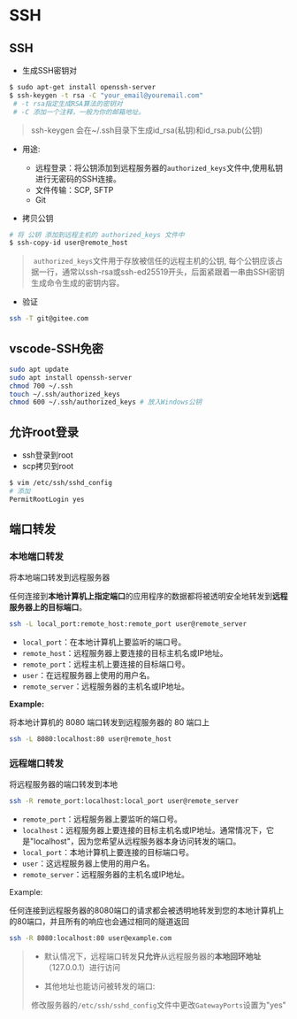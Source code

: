 # SSH

## SSH

- 生成SSH密钥对

```bash
$ sudo apt-get install openssh-server
$ ssh-keygen -t rsa -C "your_email@youremail.com"
 # -t rsa指定生成RSA算法的密钥对
 # -C 添加一个注释，一般为你的邮箱地址。
```

> ssh-keygen 会在~/.ssh目录下生成id_rsa(私钥)和id_rsa.pub(公钥)

- 用途:
  - 远程登录：将公钥添加到远程服务器的`authorized_keys`文件中,使用私钥进行无密码的SSH连接。
  - 文件传输：SCP, SFTP
  - Git

- 拷贝公钥

```bash
# 将 公钥 添加到远程主机的 authorized_keys 文件中
$ ssh-copy-id user@remote_host
```

> ​	`authorized_keys`文件用于存放被信任的远程主机的公钥, 每个公钥应该占据一行，通常以ssh-rsa或ssh-ed25519开头，后面紧跟着一串由SSH密钥生成命令生成的密钥内容。

- 验证

```bash
ssh -T git@gitee.com
```

## vscode-SSH免密

```bash
sudo apt update
sudo apt install openssh-server
chmod 700 ~/.ssh
touch ~/.ssh/authorized_keys
chmod 600 ~/.ssh/authorized_keys # 放入Windows公钥
```



## 允许root登录

- ssh登录到root
- scp拷贝到root

```bash
$ vim /etc/ssh/sshd_config 
# 添加
PermitRootLogin yes
```



## 端口转发

### 本地端口转发

将本地端口转发到远程服务器

任何连接到**本地计算机上指定端口**的应用程序的数据都将被透明安全地转发到**远程服务器上的目标端口**。

```bash
ssh -L local_port:remote_host:remote_port user@remote_server
```

- `local_port`：在本地计算机上要监听的端口号。
- `remote_host`：远程服务器上要连接的目标主机名或IP地址。
- `remote_port`：远程主机上要连接的目标端口号。
- `user`：在远程服务器上使用的用户名。
- `remote_server`：远程服务器的主机名或IP地址。

**Example:**

将本地计算机的 8080 端口转发到远程服务器的 80 端口上

```bash
ssh -L 8080:localhost:80 user@remote_host
```



### 远程端口转发

将远程服务器的端口转发到本地

```bash
ssh -R remote_port:localhost:local_port user@remote_server
```

- `remote_port`：远程服务器上要监听的端口号。
- `localhost`：远程服务器上要连接的目标主机名或IP地址。通常情况下，它是"localhost"，因为您希望从远程服务器本身访问转发的端口。
- `local_port`：本地计算机上要连接的目标端口号。
- `user`：这远程服务器上使用的用户名。
- `remote_server`：远程服务器的主机名或IP地址。

Example:

​	任何连接到远程服务器的8080端口的请求都会被透明地转发到您的本地计算机上的80端口，并且所有的响应也会通过相同的隧道返回

```bash
ssh -R 8080:localhost:80 user@example.com
```

> - 默认情况下，远程端口转发**只允许**从远程服务器的**本地回环地址**（127.0.0.1）进行访问
>
> - 其他地址也能访问被转发的端口:
>
> ​	修改服务器的`/etc/ssh/sshd_config`文件中更改`GatewayPorts`设置为"yes"

